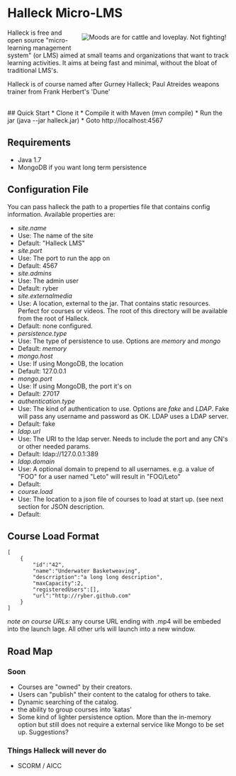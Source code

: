 # Halleck Micro-LMS

<img src="http://upload.wikimedia.org/wikipedia/en/0/04/Gurney-1984.jpg" align="right" hspace="10" vspace="10" alt="Moods are for cattle and loveplay. Not fighting!" />
Halleck is free and open source "micro- learning management system" (or LMS) aimed at small teams and organizations that want to track learning activities. It aims at being fast and minimal, without the bloat of traditional LMS's.

Halleck is of course named after Gurney Halleck; Paul Atreides weapons trainer from Frank Herbert's 'Dune'

<br />
## Quick Start
* Clone it
* Compile it with Maven (mvn compile)
* Run the jar (java --jar halleck.jar)
* Goto http://localhost:4567

## Requirements
* Java 1.7
* MongoDB if you want long term persistence 

## Configuration File
You can pass halleck the path to a properties file that contains config information. Available properties are:

* *site.name*
 * Use: The name of the site
 * Default: "Halleck LMS"
* *site.port*
 * Use: The port to run the app on
 * Default: 4567
* *site.admins* 
 * Use: The admin user
 * Default: ryber
* *site.externalmedia*
 * Use: A location, external to the jar. That contains static resources. Perfect for courses or videos. The root of this directory will be available from the root of Halleck.  
 * Default: none configured.
* *persistence.type*
 * Use: The type of persistence to use. Options are *memory* and *mongo* 
 * Default: *memory*
* *mongo.host*
 * Use: If using MongoDB, the location 
 * Default: 127.0.0.1 
* *mongo.port*
 * Use: If using MongoDB,  the port it's on
 * Default: 27017 
* *authentication.type*
 * Use: The kind of authentication to use. Options are *fake* and *LDAP*. Fake will pass any username and password as OK. LDAP uses a LDAP server.
 * Default: fake
* *ldap.url* 
 * Use: The URI to the ldap server. Needs to include the port and any CN's or other needed params.
 * Default: ldap://127.0.0.1:389
* *ldap.domain*
 * Use: A optional domain to prepend to all usernames. e.g. a value of "FOO" for a user named "Leto" will result in "FOO/Leto"
 * Default:
* *course.load*
 * Use: The location to a json file of courses to load at start up. (see next section for JSON description.
 * Default:

## Course Load Format

    [
        {
            "id":"42",
            "name":"Underwater Basketweaving",
            "descrription":"a long long description",
            "maxCapacity":2,
            "registeredUsers":[],
            "url":"http://ryber.github.com"
        }
    ]

*note on course URLs:* any course URL ending with .mp4 will be embeded into the launch lage. All other urls will launch into a new window.

## Road Map

### Soon
* Courses are "owned" by their creators.
* Users can "publish" their content to the catalog for others to take.
* Dynamic searching of the catalog.
* the ability to group courses into 'katas'
* Some kind of lighter persistence option. More than the in-memory option but still does not require a external service like Mongo to be set up. Suggestions?


### Things Halleck will never do
* SCORM / AICC
